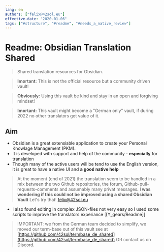 ```yaml
---
lang: en
authors: ["felix@42sol.eu"]
effective-date: "2020-01-06"
tags: ["#structure", "#readme", "#needs_a_native_review"]
---
```


# Readme: Obsidian Translation Shared

> Shared translation resources for Obsidian.

> **Imortant:** This is not the official resource but a community driven vault!

> **Obviously:** Using this vault be kind and stay in an open and forgiving mindset!

> **Imortant:** This vault might become a "German only" vault, if during 2022 no other translators get value of it.

## Aim

- Obsidian is a great extensiable application to create your Personal Knowlage Management (PKM).
- It is developed with support and help of the community - **especially** for translation 
- Though many of the active users will be tend to use the English version, it is great to have a native UI and **a good native help**

> At the moment (end of 2021) the translation seem to be handled in a mix between the two Github repositories, the forum, Github-pull-requests-comments and assumably many privat messages.
> **I was wondering if this could not be improved using a shared Obsidian Vault**
> Let's try that!
> [felix@42sol.eu](mailto:felix@24sol.eu)

- I also found editing in complex JSON-files not very easy so I used some scripts to improve the translators experiance [[Y_gears/Readme]]


> IMPORTANT: 
> we from the German team decided to simplify, we moved our term-base out of this vault see at [https://github.com/42sol/termbase_de_shared](https://github.com/42sol/termbase_de_shared) 
> OR contact us on Discord.

